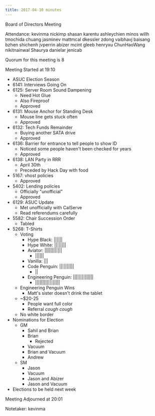 ```yaml
---
title: 2017-04-10 minutes
---
```

Board of Directors Meeting

Attendance:
kevinma
nickimp
shasan
karentu
ashleychien
minos
willh
tmochida
chuang
jasminev
mattmcal
dkessler
zdong
vaibhavj
baisang
bzhen
shichenh
jvperrin
abizer
mcint
gleeb
henryxu
ChunHaoWang
nikitnainwal
Shaurya
danielar
jenicab

Quorum for this meeting is 8

Meeting Started at 19:10

* ASUC Election Season
* 6141: Interviews Going On
* 6125: Server Room Sound Dampening
  * Need Hot Glue
  * Also Fireproof
  * Approved
* 6131: Mouse Anchor for Standing Desk
  * Mouse line gets stuck often
  * Approved
* 6132: Tech Funds Remainder
  * Buying another SATA drive
  * Approved
* 6136: Barrier for entrance to tell people to show ID
  * Noticed some people haven't been checked for years
  * Approved
* 6138: LAN Party in RRR
  * April 30th
  * Preceded by Hack Day with food
* 5167: vhost policies
  * Approved
* 5402: Lending policies
  * Officially "unofficial"
  * Approved
* 6129: ASUC Update
  * Met unofficially with CalServe
  * Read referendums carefully
* 5582: Chair Succession Order
  * Tabled
* 5268: T-Shirts
  * Voting
    * Hype Black: ||||||
    * Hype White: ||||||||
    * Aviator: ||||||||||||
      * ||||||
    * Vanilla: |||
    * Code Penguin: ||||||||||
      * ||
    * Engineering Penguin: ||||||||||||||
      * |||||||||||||||||
  * Engineering Penguin Wins
    * Matt's sister doesn't drink the tablet
  * ~$20-25
    * People want full color
    * Referral *cough cough*
  * No white border
* Nominations for Election
  * GM
    * Sahil and Brian
    * Brian
      * Rejected
    * Vacuum
    * Brian and Vacuum
    * Andrew
  * SM
    * Jason
    * Vacuum
    * Jason and Abizer
    * Jason and Vacuum
* Elections to be held next week

Meeting Adjourned at 20:01

Notetaker: kevinma
